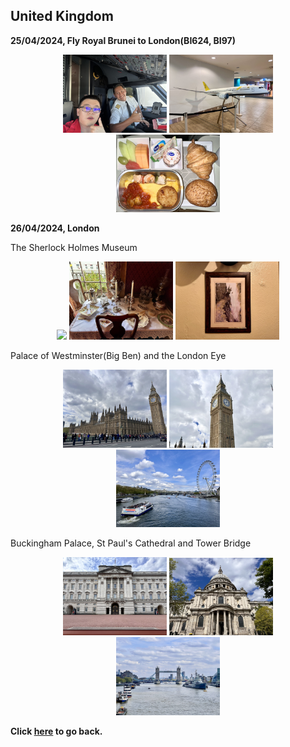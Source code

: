 ## United Kingdom

**25/04/2024, Fly Royal Brunei to London(BI624, BI97)**

<center class ='img'>
<img src="IMG_9204.jpeg" width="33%"> <img src="IMG_9216.jpeg" width="33%"> <img src="IMG_9227.jpeg" width="33%">
</center>

**26/04/2024, London**

The Sherlock Holmes Museum
<center class ='img'>
<img src="IMG_9252.jpeg" width="33%"> <img src="IMG_9258.jpeg" width="33%"> <img src="IMG_9260.jpeg" width="33%">
</center>

Palace of Westminster(Big Ben) and the London Eye
<center class ='img'>
<img src="IMG_9268.jpeg" width="33%"> <img src="IMG_9264.jpeg" width="33%"> <img src="IMG_9269.jpeg" width="33%">
</center>

Buckingham Palace, St Paul's Cathedral and Tower Bridge
<center class ='img'>
<img src="IMG_9309.jpeg" width="33%"> <img src="IMG_9328.jpeg" width="33%"> <img src="IMG_9342.jpeg" width="33%">
</center>

**Click [here](https://wqgcx.github.io/transport/) to go back.**
